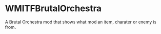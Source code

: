 # WMITFBrutalOrchestra
 A Brutal Orchestra mod that shows what mod an item, charater or enemy is from.
